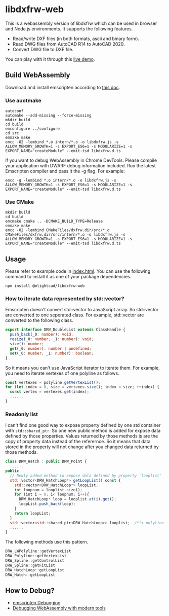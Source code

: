 # libdxfrw-web

This is a webassembly version of libdxfrw which can be used in browser and Node.js environments. It supports the following features.

- Read/write DXF files (in both formats, ascii and binary form).
- Read DWG files from AutoCAD R14 to AutoCAD 2020.
- Convert DWG file to DXF file.

You can play with it through this [live demo](https://mlight-lee.github.io/libdxfrw/).

## Build WebAssembly

Download and install emscripten according to [this doc](https://emscripten.org/docs/getting_started/downloads.html).

### Use auotmake

```
autoconf
automake --add-missing --force-missing
mkdir build
cd build
emconfigure ../configure
cd src
emmake make
emcc -O2 -lembind *.o intern/*.o -o libdxfrw.js -s ALLOW_MEMORY_GROWTH=1 -s EXPORT_ES6=1 -s MODULARIZE=1 -s EXPORT_NAME="createModule" --emit-tsd libdxfrw.d.ts
```

If you want to debug WebAssembly in Chrome DevTools. Please compile your application with DWARF debug information included. Run the latest Emscripten compiler and pass it the -g flag. For example:

```
emcc -g -lembind *.o intern/*.o -o libdxfrw.js -s ALLOW_MEMORY_GROWTH=1 -s EXPORT_ES6=1 -s MODULARIZE=1 -s EXPORT_NAME="createModule" --emit-tsd libdxfrw.d.ts
```

### Use CMake

```
mkdir build
cd build
emcmake cmake .. -DCMAKE_BUILD_TYPE=Release
emmake make
emcc -O2 -lembind CMakeFiles/dxfrw.dir/src/*.o CMakeFiles/dxfrw.dir/src/intern/*.o -o libdxfrw.js -s ALLOW_MEMORY_GROWTH=1 -s EXPORT_ES6=1 -s MODULARIZE=1 -s EXPORT_NAME="createModule" --emit-tsd libdxfrw.d.ts
```

## Usage

Please refer to example code in [index.html](./dist/index.html). You can use the following command to install it as one of your package dependencies. 

```
npm install @mlightcad/libdxfrw-web
```

### How to iterate data represented by std::vector?

Emscripten doesn't convert std::vector to JavaScript array. So std::vector are converted to one seperated class. For example, std::vector<double> are converted to the following class.

```TypeScript
export interface DRW_DoubleList extends ClassHandle {
  push_back(_0: number): void;
  resize(_0: number, _1: number): void;
  size(): number;
  get(_0: number): number | undefined;
  set(_0: number, _1: number): boolean;
}
```

So it means you can't use JavaScript iterator to iterate them. For example, you need to iterate vertexes of one polyline as follows.

```JavaScript
const vertexes = polyline.getVertexList();
for (let index = 0, size = vertexes.size(); index < size; ++index) {
  const vertex = vertexes.get(index);
  ......
}
```

### Readonly list

I can't find one good way to expose property defined by one std container with `std::shared_ptr`. So one new public method is added for expose data defined by those properties. Values returned by those methods is are the copy of property data instead of the referernce. So it means that data stored in the property will not change after you changed data returned by those methods. 

```JavaScript
class DRW_Hatch : public DRW_Point {
  ......
public
  // Newly added method to expose data defined by property 'looplist'
  std::vector<DRW_HatchLoop*> getLoopList() const {
    std::vector<DRW_HatchLoop*> loopList;
    int loopnum = looplist.size();
    for (int i = 0; i< loopnum; i++){
      DRW_HatchLoop* loop = looplist.at(i).get();
      loopList.push_back(loop);
    }
    return loopList;
  }
  std::vector<std::shared_ptr<DRW_HatchLoop>> looplist;  /*!< polyline list */
  ......
}
```

The following methods use this pattern.

```C++
DRW_LWPolyline::getVertexList
DRW_Polyline::getVertexList
DRW_Spline::getControlList
DRW_Spline::getFitList
DRW_HatchLoop::getLoopList
DRW_Hatch::getLoopList
```

## How to Debug?

- [emscripten Debugging](https://emscripten.org/docs/porting/Debugging.html)
- [Debugging WebAssembly with modern tools](https://developer.chrome.com/blog/wasm-debugging-2020/)
